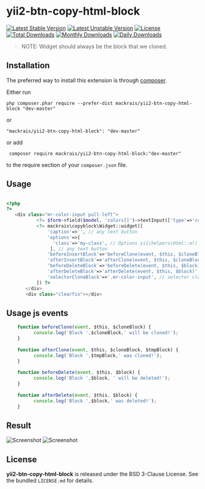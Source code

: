 # yii2-btn-copy-html-block

[![Latest Stable Version](https://poser.pugx.org/mackrais/yii2-btn-copy-html-block/v/stable)](https://packagist.org/packages/mackrais/yii2-btn-copy-html-block)
[![Latest Unstable Version](https://poser.pugx.org/mackrais/yii2-btn-copy-html-block/v/unstable)](https://packagist.org/packages/mackrais/yii2-btn-copy-html-block)
[![License](https://poser.pugx.org/mackrais/yii2-btn-copy-html-block/license)](https://packagist.org/packages/mackrais/yii2-btn-copy-html-block)
[![Total Downloads](https://poser.pugx.org/mackrais/yii2-btn-copy-html-block/downloads)](https://packagist.org/packages/mackrais/yii2-btn-copy-html-block)
[![Monthly Downloads](https://poser.pugx.org/mackrais/yii2-btn-copy-html-block/d/monthly)](https://packagist.org/packages/mackrais/yii2-btn-copy-html-block)
[![Daily Downloads](https://poser.pugx.org/mackrais/yii2-btn-copy-html-block/d/daily)](https://packagist.org/packages/mackrais/yii2-btn-copy-html-block)


> NOTE: Widget should always be the block that we cloned.


Installation
------------

The preferred way to install this extension is through [composer](http://getcomposer.org/download/).

Either run

```
php composer.phar require --prefer-dist mackrais/yii2-btn-copy-html-block "dev-master"
```

or 

```
"mackrais/yii2-btn-copy-html-block": "dev-master"
```
or add

```
 composer require mackrais/yii2-btn-copy-html-block:"dev-master"
```

to the require section of your `composer.json` file.

## Usage

```php

<?php 
?>
   <div class="mr-color-input pull-left">
           <?= $form->field($model, 'colors[]')->textInput(['type'=>'color','class'=>'product-color-input '])->label(false) ?>
           <?= mackrais\copyblock\Widget::widget([
               'caption'=>'', // any text button
               'options'=>[
                 'class'=>'my-class', // Options yii\helpers\Html::a()  
                ], // any text button
               'beforeInsertBlock'=>'beforeClone(event, $this, $cloneBlock)', // 
               'afterInsertBlock'=>'afterClone(event, $this, $cloneBlock, $tmpBlock)', // 
               'beforeDeleteBlock'=>'beforeDelete(event, $this, $block)', // 
               'afterDeleteBlock'=>'afterDelete(event, $this, $block)', // 
               'selectorCloneBlock'=>'.mr-color-input', // selector clone block
           ]) ?>
       </div>
       <div class="clearfix"></div>

```
## Usage js events

```js
    function beforeClone(event, $this, $cloneBlock) {
          console.log('Block ',$cloneBlock,' will be cloned!');
    }
    
    function afterClone(event, $this, $cloneBlock, $tmpBlock) {
          console.log('Block ',$tmpBlock,' was cloned!');
    }
    
    function beforeDelete(event, $this, $block) {
          console.log('Block ',$block, ' will be deleted!');
    }
    
    function afterDelete(event, $this, $block) {
          console.log('Block ',$block,' was deleted!');
    }

```

## Result

![Screenshot](https://archive.org/download/screen-yii2-btn-copy-html-block/screen-yii2-btn-copy-html-block.png)
![Screenshot](https://archive.org/download/screen-yii2-btn-copy-html-block1/screen-yii2-btn-copy-html-block1.png)



## License

**yii2-btn-copy-html-block** is released under the BSD 3-Clause License. See the bundled `LICENSE.md` for details.
